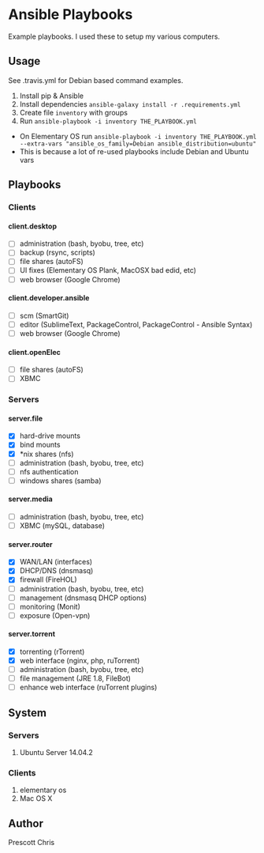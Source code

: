 # Ansible Playbooks

Example playbooks. I used these to setup my various computers.

## Usage

See .travis.yml for Debian based command examples.

1. Install pip & Ansible
2. Install dependencies `ansible-galaxy install -r .requirements.yml`
3. Create file `inventory` with groups
4. Run `ansible-playbook -i inventory THE_PLAYBOOK.yml` 
  - On Elementary OS run `ansible-playbook -i inventory THE_PLAYBOOK.yml --extra-vars "ansible_os_family=Debian ansible_distribution=ubuntu"`
  - This is because a lot of re-used playbooks include Debian and Ubuntu vars

## Playbooks

### Clients

#### client.desktop

- [ ] administration (bash, byobu, tree, etc)
- [ ] backup (rsync, scripts)
- [ ] file shares (autoFS)
- [ ] UI fixes (Elementary OS Plank, MacOSX bad edid, etc)
- [ ] web browser (Google Chrome)

#### client.developer.ansible

- [ ] scm (SmartGit)
- [ ] editor (SublimeText, PackageControl, PackageControl - Ansible Syntax)
- [ ] web browser (Google Chrome)

#### client.openElec

- [ ] file shares (autoFS)
- [ ] XBMC

### Servers

#### server.file

- [X] hard-drive mounts
- [X] bind mounts
- [X] *nix shares (nfs)
- [ ] administration (bash, byobu, tree, etc)
- [ ] nfs authentication
- [ ] windows shares (samba)

#### server.media

- [ ] administration (bash, byobu, tree, etc)
- [ ] XBMC (mySQL, database)

#### server.router 

- [X] WAN/LAN (interfaces)
- [X] DHCP/DNS (dnsmasq)
- [X] firewall (FireHOL)
- [ ] administration (bash, byobu, tree, etc)
- [ ] management (dnsmasq DHCP options)
- [ ] monitoring (Monit)
- [ ] exposure (Open-vpn)

#### server.torrent 

- [X] torrenting (rTorrent)
- [X] web interface (nginx, php, ruTorrent)
- [ ] administration (bash, byobu, tree, etc)
- [ ] file management (JRE  1.8, FileBot)
- [ ] enhance web interface (ruTorrent plugins)

## System

### Servers 

1. Ubuntu Server 14.04.2

### Clients 

1. elementary os
2. Mac OS X 

## Author

Prescott Chris
